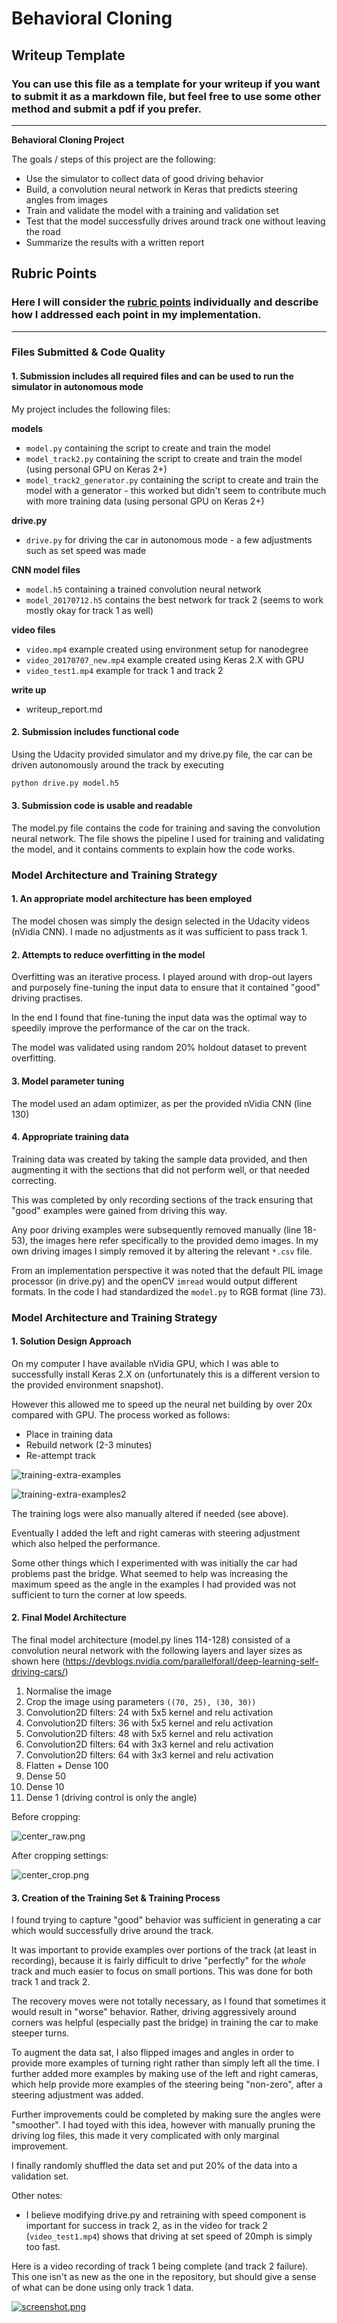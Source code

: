 # Behavioral Cloning

## Writeup Template

### You can use this file as a template for your writeup if you want to submit it as a markdown file, but feel free to use some other method and submit a pdf if you prefer.

---

**Behavioral Cloning Project**

The goals / steps of this project are the following:

* Use the simulator to collect data of good driving behavior
* Build, a convolution neural network in Keras that predicts steering angles from images
* Train and validate the model with a training and validation set
* Test that the model successfully drives around track one without leaving the road
* Summarize the results with a written report


## Rubric Points

### Here I will consider the [rubric points](https://review.udacity.com/#!/rubrics/432/view) individually and describe how I addressed each point in my implementation.  

---

### Files Submitted & Code Quality

#### 1. Submission includes all required files and can be used to run the simulator in autonomous mode

My project includes the following files:  

**models**

* `model.py` containing the script to create and train the model
* `model_track2.py` containing the script to create and train the model (using personal GPU on Keras 2+)
* `model_track2_generator.py` containing the script to create and train the model with a generator - this worked but didn't seem to contribute much with more training data (using personal GPU on Keras 2+)

**drive.py**

* `drive.py` for driving the car in autonomous mode - a few adjustments such as set speed was made

**CNN model files** 

* `model.h5` containing a trained convolution neural network 
* `model_20170712.h5` contains the best network for track 2 (seems to work mostly okay for track 1 as well)

**video files**

* `video.mp4` example created using environment setup for nanodegree
* `video_20170707_new.mp4` example created using Keras 2.X with GPU
* `video_test1.mp4` example for track 1 and track 2

**write up**

* writeup_report.md 

#### 2. Submission includes functional code

Using the Udacity provided simulator and my drive.py file, the car can be driven autonomously around the track by executing 

```sh
python drive.py model.h5
```

#### 3. Submission code is usable and readable

The model.py file contains the code for training and saving the convolution neural network. The file shows the pipeline I used for training and validating the model, and it contains comments to explain how the code works.

### Model Architecture and Training Strategy

#### 1. An appropriate model architecture has been employed

The model chosen was simply the design selected in the Udacity videos (nVidia CNN). I made no adjustments as it was sufficient to pass track 1.

#### 2. Attempts to reduce overfitting in the model

Overfitting was an iterative process. I played around with drop-out layers and purposely fine-tuning the input data to ensure that it contained "good" driving practises. 

In the end I found that fine-tuning the input data was the optimal way to speedily improve the performance of the car on the track.

The model was validated using random 20% holdout dataset to prevent overfitting. 

#### 3. Model parameter tuning

The model used an adam optimizer, as per the provided nVidia CNN (line 130)

#### 4. Appropriate training data

Training data was created by taking the sample data provided, and then augmenting it with the sections that did not perform well, or that needed correcting. 

This was completed by only recording sections of the track ensuring that "good" examples were gained from driving this way.

Any poor driving examples were subsequently removed manually (line 18-53), the images here refer specifically to the provided demo images. In my own driving images I simply removed it by altering the relevant `*.csv` file. 

From an implementation perspective it was noted that the default PIL image processor (in drive.py) and the openCV `imread` would output different formats. In the code I had standardized the `model.py` to RGB format (line 73). 

### Model Architecture and Training Strategy

#### 1. Solution Design Approach

On my computer I have available nVidia GPU, which I was able to successfully install Keras 2.X on (unfortunately this is a different version to the provided environment snapshot). 

However this allowed me to speed up the neural net building by over 20x compared with GPU. The process worked as follows:

*  Place in training data
*  Rebuild network (2-3 minutes)
*  Re-attempt track

![training-extra-examples](training-extra-examples.png)

![training-extra-examples2](training-extra-examples2.png)

The training logs were also manually altered if needed (see above). 

Eventually I added the left and right cameras with steering adjustment which also helped the performance. 

Some other things which I experimented with was initially the car had problems past the bridge. What seemed to help was increasing the maximum speed as the angle in the examples I had provided was not sufficient to turn the corner at low speeds. 

#### 2. Final Model Architecture

The final model architecture (model.py lines 114-128) consisted of a convolution neural network with the following layers and layer sizes as shown here (https://devblogs.nvidia.com/parallelforall/deep-learning-self-driving-cars/)

1.  Normalise the image 
2.  Crop the image using parameters `((70, 25), (30, 30))`
3.  Convolution2D filters: 24 with 5x5 kernel and relu activation
4.  Convolution2D filters: 36 with 5x5 kernel and relu activation
5.  Convolution2D filters: 48 with 5x5 kernel and relu activation
6.  Convolution2D filters: 64 with 3x3 kernel and relu activation
7.  Convolution2D filters: 64 with 3x3 kernel and relu activation
8.  Flatten + Dense 100
9.  Dense 50
10. Dense 10
11. Dense 1 (driving control is only the angle)

Before cropping:

![center_raw.png](center_raw.png)

After cropping settings:

![center_crop.png](center_crop.png)

#### 3. Creation of the Training Set & Training Process

I found trying to capture "good" behavior was sufficient in generating a car which would successfully drive around the track. 

It was important to provide examples over portions of the track (at least in recording), because it is fairly difficult to drive "perfectly" for the _whole_ track and much easier to focus on small portions. This was done for both track 1 and track 2. 

The recovery moves were not totally necessary, as I found that sometimes it would result in "worse" behavior. Rather, driving aggressively around corners was helpful (especially past the bridge) in training the car to make steeper turns.

To augment the data sat, I also flipped images and angles in order to provide more examples of turning right rather than simply left all the time. I further added more examples by making use of the left and right cameras, which help provide more examples of the steering being "non-zero", after a steering adjustment was added. 

Further improvements could be completed by making sure the angles were "smoother". I had toyed with this idea, however with manually pruning the driving log files, this made it very complicated with only marginal improvement. 

I finally randomly shuffled the data set and put 20% of the data into a validation set. 

Other notes: 

*  I believe modifying drive.py and retraining with speed component is important for success in track 2, as in the video for track 2 (`video_test1.mp4`) shows that driving at set speed of 20mph is simply too fast. 


Here is a video recording of track 1 being complete (and track 2 failure). This one isn't as new as the one in the repository, but should give a sense of what can be done using only track 1 data. 

[![screenshot.png](screenshot.png)](https://www.youtube.com/watch?v=juT66CbOJpo)










